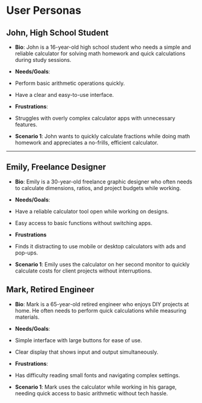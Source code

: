 # User Personas

<!-- a persona -->

## John, High School Student

- **Bio**: John is a 16-year-old high school student who needs a simple and
  reliable calculator for solving math homework and quick calculations during
  study sessions.

- **Needs/Goals**:
- Perform basic arithmetic operations quickly.
- Have a clear and easy-to-use interface.
- **Frustrations**:
- Struggles with overly complex calculator apps with unnecessary features.
- **Scenario 1**: John wants to quickly calculate fractions while doing math
  homework and appreciates a no-frills, efficient calculator.

---

## Emily, Freelance Designer

- **Bio**: Emily is a 30-year-old freelance graphic designer who often needs to
  calculate dimensions, ratios, and project budgets while working.

- **Needs/Goals**:
- Have a reliable calculator tool open while working on designs.
- Easy access to basic functions without switching apps.

- **Frustrations**
- Finds it distracting to use mobile or desktop calculators with ads and pop-ups.

- **Scenario 1**: Emily uses the calculator on her second monitor to quickly
  calculate costs for client projects without interruptions.

## Mark, Retired Engineer

- **Bio**: Mark is a 65-year-old retired engineer who enjoys DIY projects at home.
  He often needs to perform quick calculations while measuring materials.

- **Needs/Goals**:
- Simple interface with large buttons for ease of use.
- Clear display that shows input and output simultaneously.

- **Frustrations**:
- Has difficulty reading small fonts and navigating complex settings.

- **Scenario 1**: Mark uses the calculator while working in his garage, needing
  quick access to basic arithmetic without tech hassle.
